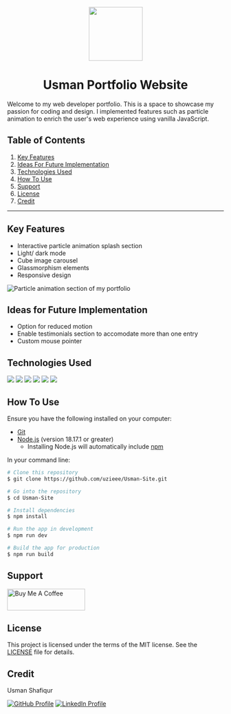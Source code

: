 <p align="center">
<a href="https://linkedin.com/in/usmanshafique4342/" target="_blank"><img align="center" src="public/assets/images/favicon.svg" height="125" /></a>
</p>

<h1 align="center">Usman Portfolio Website</h1>
Welcome to my web developer portfolio. This is a space to showcase my passion for coding and design. I implemented features such as particle animation to enrich the user's web experience using vanilla JavaScript. 

## Table of Contents
1. <a href="#key-features">Key Features</a>
2. <a href="#ideas-for-future-implementation">Ideas For Future Implementation</a>
3. <a href="#technologies-used">Technologies Used</a>
4. <a href="#how-to-use">How To Use</a>
5. <a href="#support">Support</a>
6. <a href="#license">License</a>
7. <a href="#credit">Credit</a>

------------

## Key Features
- Interactive particle animation splash section
- Light/ dark mode
- Cube image carousel
- Glassmorphism elements
- Responsive design

![Particle animation section of my portfolio](public/assets/portfolio-preview.gif)

## Ideas for Future Implementation
- Option for reduced motion
- Enable testimonials section to accomodate more than one entry
- Custom mouse pointer

## Technologies Used
![](https://img.shields.io/badge/React-334E68?style=plastic&logo=react&logoColor=D9E8FF&labelColor=061178) ![](https://img.shields.io/badge/Vite-334E68?style=plastic&logo=vite&logoColor=D9E8FF&labelColor=061178) ![](https://img.shields.io/badge/HTML-334E68?style=plastic&logo=html5&logoColor=D9E8FF&labelColor=061178) ![](https://img.shields.io/badge/CSS-334E68?style=plastic&logo=css3&logoColor=D9E8FF&labelColor=061178) ![](https://img.shields.io/badge/Tailwind_CSS-334E68?style=plastic&logo=tailwindcss&logoColor=D9E8FF&labelColor=061178) ![](https://img.shields.io/badge/JavaScript-334E68?style=plastic&logo=javascript&logoColor=D9E8FF&labelColor=061178)

## How To Use
Ensure you have the following installed on your computer:
- [Git](https://git-scm.com)
- [Node.js](https://nodejs.org/en/download/) (version 18.17.1 or greater)
	- Installing Node.js will automatically include [npm](http://npmjs.com)

In your command line:
```bash
# Clone this repository
$ git clone https://github.com/uzieee/Usman-Site.git

# Go into the repository
$ cd Usman-Site

# Install dependencies
$ npm install

# Run the app in development
$ npm run dev

# Build the app for production
$ npm run build
```

## Support
<a href="https://www.buymeacoffee.com/usmanshafique" target="_blank"><img src="https://cdn.buymeacoffee.com/buttons/v2/arial-blue.png" alt="Buy Me A Coffee" style="height: 50px !important;width: 181px !important;" ></a>

## License
This project is licensed under the terms of the MIT license. See the [LICENSE](./LICENSE) file for details.

## Credit
<p>Usman Shafiqur</p>

[![GitHub Profile](https://img.shields.io/badge/GitHub-Profile-061178?style=plastic&logo=github&logoColor=D9E8FF&labelColor=061178)](https://github.com/uzieee)
[![LinkedIn Profile](https://img.shields.io/badge/LinkedIn-Profile-061178?style=plastic&logo=linkedin&logoColor=D9E8FF&labelColor=061178)](https://www.linkedin.com/in/usmanshafique4342/)
